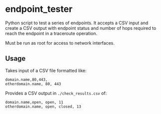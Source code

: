 # endpoint_tester
Python script to test a series of endpoints. It accepts a CSV input and create a CSV output with endpoint status and number of hops required to reach the endpoint in a traceroute operation.

Must be run as root for access to network interfaces.

## Usage
Takes input of a CSV file formatted like:
```commandline
domain.name,80,443,
otherdomain.name, 80, 443
```
Provides a CSV output in `./check_results.csv` of:
```commandline
domain.name,open, open, 11
otherdomain.name, open, closed, 13
```